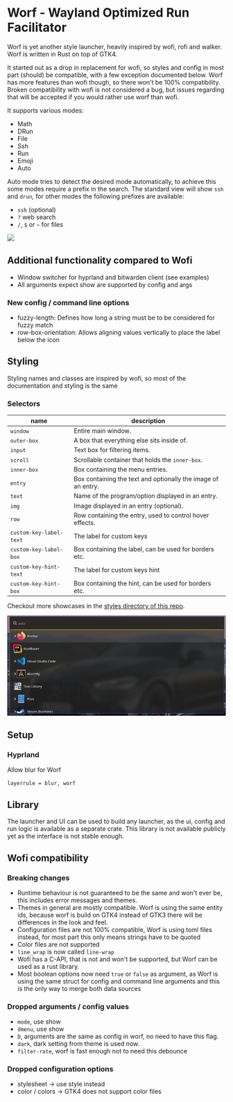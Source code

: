 # Worf - Wayland Optimized Run Facilitator

Worf is yet another style launcher, heavily inspired by wofi, rofi and walker.
Worf is written in Rust on top of GTK4. 

It started out as a drop in replacement for wofi, so styles and config in most part (should) be compatible, 
with a few exception documented below. 
Worf has more features than wofi though, so there won't be 100% compatibility. 
Broken compatibility with wofi is not considered a bug, but issues regarding that will be accepted if you 
would rather use worf than wofi.

It supports various modes:
* Math
* DRun
* File
* Ssh
* Run
* Emoji
* Auto

Auto mode tries to detect the desired mode automatically, to achieve this some modes require a prefix in the search.
The standard view will show `ssh` and `drun`, for other modes the following prefixes are available:
* `ssh` (optional)
* `?` web search
* `/`, `$` or `~` for files

<img src="images/demo.gif">


## Additional functionality compared to Wofi
* Window switcher for hyprland and bitwarden client (see examples)
* All arguments expect show are supported by config and args

### New config / command line options
* fuzzy-length: Defines how long a string must be to be considered for fuzzy match
* row-box-orientation: Allows aligning values vertically to place the label below the icon

## Styling

Styling names and classes are inspired by wofi, so most of the documentation and styling is the same

### Selectors

| name                    | description                                                   |
|-------------------------|---------------------------------------------------------------|
| `window`                | Entire main window.                                           |
| `outer-box`             | A box that everything else sits inside of.                    |
| `input`                 | Text box for filtering items.                                 |
| `scroll`                | Scrollable container that holds the `inner-box`.              |
| `inner-box`             | Box containing the menu entries.                              |
| `entry`                 | Box containing the text and optionally the image of an entry. |
| `text`                  | Name of the program/option displayed in an entry.             |
| `img`                   | Image displayed in an entry (optional).                       |
| `row`                   | Row containing the entry, used to control hover effects.      |
| `custom-key-label-text` | The label for custom keys                                     |
| `custom-key-label-box`  | Box containing the label, can be used for borders etc.        |
| `custom-key-hint-text`  | The label for custom keys hint                                |
| `custom-key-hint-box`   | Box containing the hint, can be used for borders etc.         |


Checkout more showcases in the [styles directory of this repo](styles).

![](styles/compact/example.png)


## Setup

### Hyprland

Allow blur for Worf
```
layerrule = blur, worf
```


## Library

The launcher and UI can be used to build any launcher, as the ui, config and run logic is available as a separate crate.
This library is not available publicly yet as the interface is not stable enough.

## Wofi compatibility

### Breaking changes
* Runtime behaviour is not guaranteed to be the same and won't ever be, this includes error messages and themes.
* Themes in general are mostly compatible. Worf is using the same entity ids, 
  because worf is build on GTK4 instead of GTK3 there will be differences in the look and feel.
* Configuration files are not 100% compatible, Worf is using toml files instead, for most part this only means strings have to be quoted
* Color files are not supported
* `line_wrap` is now called `line-wrap`
* Wofi has a C-API, that is not and won't be supported, but Worf can be used as a rust library.
* Most boolean options now need `true` or `false` as argument, as Worf is using the same struct for config and command line arguments and this is the only way to merge both data sources

### Dropped arguments / config values
* `mode`, use show
* `dmenu`, use show
* `D`, arguments are the same as config in worf, no need to have this flag.
* `dark`, dark setting from theme is used now.
* `filter-rate`, worf is fast enough not to need this debounce

### Dropped configuration options
* stylesheet -> use style instead
* color / colors -> GTK4 does not support color files
